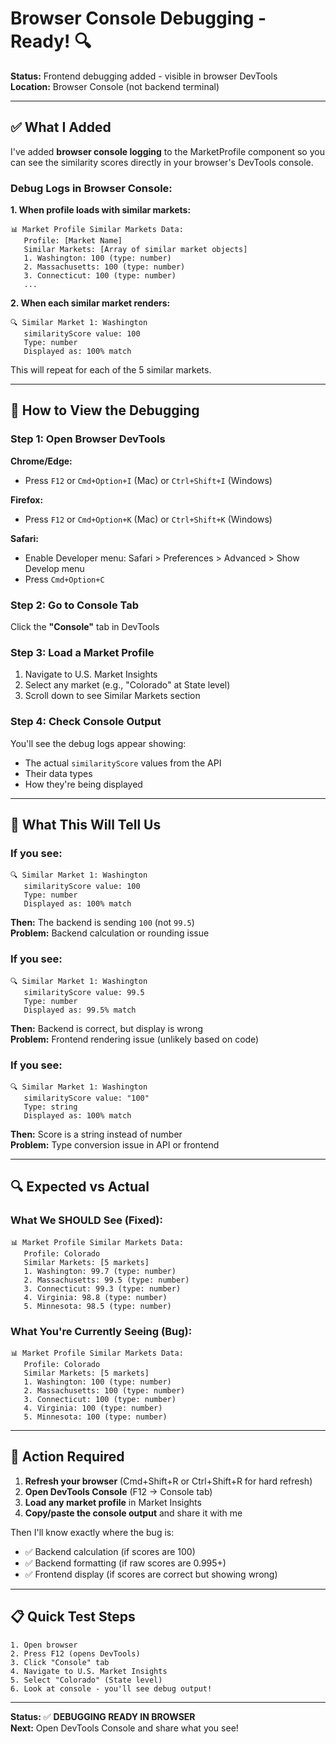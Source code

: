 # Browser Console Debugging - Ready! 🔍

**Status:** Frontend debugging added - visible in browser DevTools  
**Location:** Browser Console (not backend terminal)

---

## ✅ What I Added

I've added **browser console logging** to the MarketProfile component so you can see the similarity scores directly in your browser's DevTools console.

### Debug Logs in Browser Console:

**1. When profile loads with similar markets:**
```
📊 Market Profile Similar Markets Data:
   Profile: [Market Name]
   Similar Markets: [Array of similar market objects]
   1. Washington: 100 (type: number)
   2. Massachusetts: 100 (type: number)
   3. Connecticut: 100 (type: number)
   ...
```

**2. When each similar market renders:**
```
🔍 Similar Market 1: Washington
   similarityScore value: 100
   Type: number
   Displayed as: 100% match
```

This will repeat for each of the 5 similar markets.

---

## 🔧 How to View the Debugging

### Step 1: Open Browser DevTools

**Chrome/Edge:**
- Press `F12` or `Cmd+Option+I` (Mac) or `Ctrl+Shift+I` (Windows)

**Firefox:**
- Press `F12` or `Cmd+Option+K` (Mac) or `Ctrl+Shift+K` (Windows)

**Safari:**
- Enable Developer menu: Safari > Preferences > Advanced > Show Develop menu
- Press `Cmd+Option+C`

### Step 2: Go to Console Tab
Click the **"Console"** tab in DevTools

### Step 3: Load a Market Profile
1. Navigate to U.S. Market Insights
2. Select any market (e.g., "Colorado" at State level)
3. Scroll down to see Similar Markets section

### Step 4: Check Console Output
You'll see the debug logs appear showing:
- The actual `similarityScore` values from the API
- Their data types
- How they're being displayed

---

## 🎯 What This Will Tell Us

### If you see:
```
🔍 Similar Market 1: Washington
   similarityScore value: 100
   Type: number
   Displayed as: 100% match
```

**Then:** The backend is sending `100` (not `99.5`)  
**Problem:** Backend calculation or rounding issue

### If you see:
```
🔍 Similar Market 1: Washington
   similarityScore value: 99.5
   Type: number
   Displayed as: 99.5% match
```

**Then:** Backend is correct, but display is wrong  
**Problem:** Frontend rendering issue (unlikely based on code)

### If you see:
```
🔍 Similar Market 1: Washington
   similarityScore value: "100"
   Type: string
   Displayed as: 100% match
```

**Then:** Score is a string instead of number  
**Problem:** Type conversion issue in API or frontend

---

## 🔍 Expected vs Actual

### What We SHOULD See (Fixed):
```
📊 Market Profile Similar Markets Data:
   Profile: Colorado
   Similar Markets: [5 markets]
   1. Washington: 99.7 (type: number)
   2. Massachusetts: 99.5 (type: number)
   3. Connecticut: 99.3 (type: number)
   4. Virginia: 98.8 (type: number)
   5. Minnesota: 98.5 (type: number)
```

### What You're Currently Seeing (Bug):
```
📊 Market Profile Similar Markets Data:
   Profile: Colorado
   Similar Markets: [5 markets]
   1. Washington: 100 (type: number)
   2. Massachusetts: 100 (type: number)
   3. Connecticut: 100 (type: number)
   4. Virginia: 100 (type: number)
   5. Minnesota: 100 (type: number)
```

---

## 🚀 Action Required

1. **Refresh your browser** (Cmd+Shift+R or Ctrl+Shift+R for hard refresh)
2. **Open DevTools Console** (F12 → Console tab)
3. **Load any market profile** in Market Insights
4. **Copy/paste the console output** and share it with me

Then I'll know exactly where the bug is:
- ✅ Backend calculation (if scores are 100)
- ✅ Backend formatting (if raw scores are 0.995+)
- ✅ Frontend display (if scores are correct but showing wrong)

---

## 📋 Quick Test Steps

```
1. Open browser
2. Press F12 (opens DevTools)
3. Click "Console" tab
4. Navigate to U.S. Market Insights
5. Select "Colorado" (State level)
6. Look at console - you'll see debug output!
```

---

**Status:** ✅ **DEBUGGING READY IN BROWSER**  
**Next:** Open DevTools Console and share what you see!

